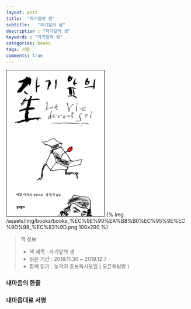 ```yaml
---
layout: post
title:  "자기앞의 생"
subtitle:   "자기앞의 생"
description : "자기앞의 생"
keywords : "자기앞의 생"
categories: books
tags: 서평
comments: true
---
```


![자기앞의 생](/assets/img/books/books_%EC%9E%90%EA%B8%B0%EC%95%9E%EC%9D%98_%EC%83%9D.png)
{% img /assets/img/books/books_%EC%9E%90%EA%B8%B0%EC%95%9E%EC%9D%98_%EC%83%9D.png 100x200 %}

> 책 정보
> * 책 제목 : 자기앞의 생
> * 읽은 기간 : 2018.11.30 ~ 2018.12.7
> * 함께 읽기 : 늦깍이 초보독서모임 ( 오픈채팅방 )
>

### 내마음의 한줄


### 내마음대로 서평


